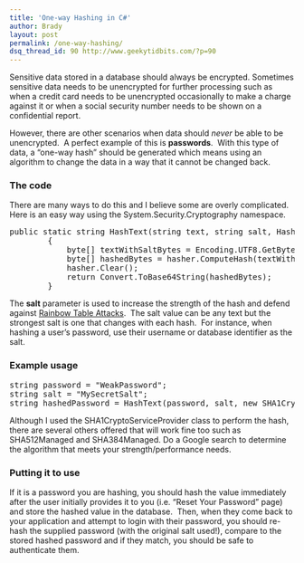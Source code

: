 ```yaml
---
title: 'One-way Hashing in C#'
author: Brady
layout: post
permalink: /one-way-hashing/
dsq_thread_id: 90 http://www.geekytidbits.com/?p=90
---
```

Sensitive data stored in a database should always be encrypted. Sometimes sensitive data needs to be unencrypted for further processing such as when a credit card needs to be unencrypted occasionally to make a charge against it or when a social security number needs to be shown on a confidential report.

However, there are other scenarios when data should *never* be able to be unencrypted.  A perfect example of this is **passwords**.  With this type of data, a &#8220;one-way hash&#8221; should be generated which means using an algorithm to change the data in a way that it cannot be changed back.

### The code

There are many ways to do this and I believe some are overly complicated.  Here is an easy way using the System.Security.Cryptography namespace.

<pre class="brush: csharp">public static string HashText(string text, string salt, HashAlgorithmType hasher)
        {
            byte[] textWithSaltBytes = Encoding.UTF8.GetBytes(string.Concat(text, salt));
            byte[] hashedBytes = hasher.ComputeHash(textWithSaltBytes);
            hasher.Clear();
            return Convert.ToBase64String(hashedBytes);
        }</pre>

The **salt** parameter is used to increase the strength of the hash and defend against <a href="http://www.google.com/search?q=rainbow+table+hack" target="_blank">Rainbow Table Attacks</a>.  The salt value can be any text but the strongest salt is one that changes with each hash.  For instance, when hashing a user&#8217;s password, use their username or database identifier as the salt.

### Example usage

<pre class="brush: csharp; highlight: 3">string password = "WeakPassword";
string salt = "MySecretSalt";
string hashedPassword = HashText(password, salt, new SHA1CryptoServiceProvider());</pre>

Although I used the SHA1CryptoServiceProvider class to perform the hash, there are several others offered that will work fine too such as SHA512Managed and SHA384Managed. Do a Google search to determine the algorithm that meets your strength/performance needs.

### Putting it to use

If it is a password you are hashing, you should hash the value immediately after the user initially provides it to you (i.e. &#8220;Reset Your Password&#8221; page) and store the hashed value in the database.  Then, when they come back to your application and attempt to login with their password, you should re-hash the supplied password (with the original salt used!), compare to the stored hashed password and if they match, you should be safe to authenticate them.
